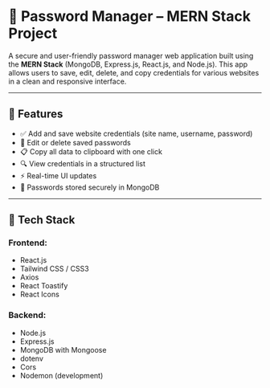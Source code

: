 # 🔐 Password Manager – MERN Stack Project

A secure and user-friendly password manager web application built using the **MERN Stack** (MongoDB, Express.js, React.js, and Node.js). This app allows users to save, edit, delete, and copy credentials for various websites in a clean and responsive interface.

---

## 🚀 Features

- ✅ Add and save website credentials (site name, username, password)
- 📝 Edit or delete saved passwords
- 📋 Copy all data to clipboard with one click
- 🔍 View credentials in a structured list
- ⚡ Real-time UI updates
- 🔐 Passwords stored securely in MongoDB

---

## 🧰 Tech Stack

### Frontend:
- React.js
- Tailwind CSS / CSS3
- Axios
- React Toastify
- React Icons

### Backend:
- Node.js
- Express.js
- MongoDB with Mongoose
- dotenv
- Cors
- Nodemon (development)



